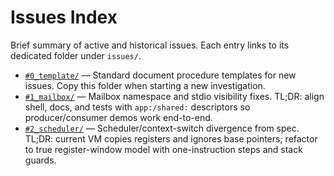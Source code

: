 # Issues Index

Brief summary of active and historical issues. Each entry links to its dedicated folder under `issues/`.

- [`#0_template/`](./#0_template/) — Standard document procedure templates for new issues. Copy this folder when starting a new investigation.
- [`#1_mailbox/`](./#1_mailbox/) — Mailbox namespace and stdio visibility fixes. TL;DR: align shell, docs, and tests with `app:/shared:` descriptors so producer/consumer demos work end-to-end.
- [`#2_scheduler/`](./#2_scheduler/) — Scheduler/context-switch divergence from spec. TL;DR: current VM copies registers and ignores base pointers; refactor to true register-window model with one-instruction steps and stack guards.
